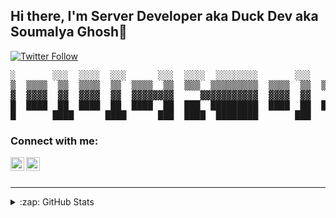 ## Hi there, I'm Server Developer aka Duck Dev aka Soumalya Ghosh👋

[![Twitter Follow](https://img.shields.io/twitter/follow/Soumalyaplayz?color=1da1f2&style=for-the-badge)](https://twitter.com/Soumalyaplayz)

<pre>
░       ░░░  ░░░░  ░░░      ░░░  ░░░░  ░░░░░░░░       ░░░        ░░  ░░░░  ░
▒  ▒▒▒▒  ▒▒  ▒▒▒▒  ▒▒  ▒▒▒▒  ▒▒  ▒▒▒  ▒▒▒▒▒▒▒▒▒  ▒▒▒▒  ▒▒  ▒▒▒▒▒▒▒▒  ▒▒▒▒  ▒
▓  ▓▓▓▓  ▓▓  ▓▓▓▓  ▓▓  ▓▓▓▓▓▓▓▓     ▓▓▓▓▓▓▓▓▓▓▓  ▓▓▓▓  ▓▓      ▓▓▓▓▓  ▓▓  ▓▓
█  ████  ██  ████  ██  ████  ██  ███  █████████  ████  ██  ██████████    ███
█       ████      ████      ███  ████  ████████       ███        █████  ████                                                                      
</pre>

### Connect with me:

[<img align="left" alt="website" width="22px" src="https://cdn.jsdelivr.net/npm/simple-icons@v3/icons/internetexplorer.svg" />][website]
[<img align="left" alt="Twitter" width="22px" src="https://cdn.jsdelivr.net/npm/simple-icons@v3/icons/twitter.svg" />][twitter]


<br />
<br />

---

<details>
  <summary>:zap: GitHub Stats</summary>

  <img align="left" alt="ServerDeveloper9447's GitHub Stats" src="https://github-readme-stats.vercel.app/api?username=ServerDeveloper9447&show_icons=true&hide_border=true" />

</details>

[website]: https://duck.is-a.dev
[twitter]: https://twitter.com/Soumalyaplayz

